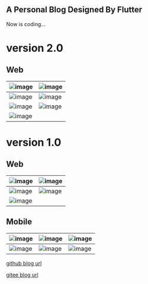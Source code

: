 ## A Personal Blog Designed By Flutter


Now is coding...


# version 2.0

## Web

| ![image](https://user-images.githubusercontent.com/30992818/190398143-a45eda66-20f8-41cf-a817-e833290d081c.png)  | ![image](https://user-images.githubusercontent.com/30992818/190398200-75c04c0e-6b42-4201-a976-3f437876c21c.png) |
|---|---|
|![image](https://user-images.githubusercontent.com/30992818/190398307-5e9ec491-8a66-45fd-b60c-449f6979b960.png)  | ![image](https://user-images.githubusercontent.com/30992818/190398327-5528cb06-4ed3-4099-ad57-1b3e5c46224e.png) |
| ![image](https://user-images.githubusercontent.com/30992818/190398456-c81866b5-3d4b-495f-a186-39b2a7ef163b.png)  |  ![image](https://user-images.githubusercontent.com/30992818/190398485-48d3e1cc-2646-4757-be40-e62478d64bcb.png) |
| ![image](https://user-images.githubusercontent.com/30992818/190398661-b8a50cb5-36ae-4d69-aa8f-838f59f32970.png) |  |


# version 1.0

## Web

| ![image](https://user-images.githubusercontent.com/30992818/76489166-863def80-6462-11ea-8721-3ce66a6fb72e.png)  | ![image](https://user-images.githubusercontent.com/30992818/76489431-49262d00-6463-11ea-8643-67ad2c77cc37.png)  |
|---|---|
|![image](https://user-images.githubusercontent.com/30992818/76489444-5216fe80-6463-11ea-9e6e-c2f9c9153871.png)  | ![image](https://user-images.githubusercontent.com/30992818/76489463-5e9b5700-6463-11ea-83d0-f9a6d2b2d8e1.png)  |
| ![image](https://user-images.githubusercontent.com/30992818/190398661-b8a50cb5-36ae-4d69-aa8f-838f59f32970.png)|   |




## Mobile

|![image](https://user-images.githubusercontent.com/30992818/76489679-1e88a400-6464-11ea-8e38-dafd714715ef.png)| ![image](https://user-images.githubusercontent.com/30992818/76489696-27797580-6464-11ea-9e35-86b617ed6fd4.png) | ![image](https://user-images.githubusercontent.com/30992818/76489360-167c3480-6463-11ea-8ef5-db2086d6f490.png) | 
|---|---|---|
| ![image](https://user-images.githubusercontent.com/30992818/76489367-1f6d0600-6463-11ea-9099-a87f5def26fd.png) | ![image](https://user-images.githubusercontent.com/30992818/76489384-2bf15e80-6463-11ea-8ea6-d24fb7b3c9bc.png)   |  ![image](https://user-images.githubusercontent.com/30992818/76489405-39a6e400-6463-11ea-966b-79f209bbf793.png)| 


[github blog url](https://oldchen.top/)

[gitee blog url](http://oldben.gitee.io/flutter-blog/)